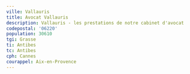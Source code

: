 ```yaml
---
ville: Vallauris
title: Avocat Vallauris
description: Vallauris - les prestations de notre cabinet d'avocat
codepostal: '06220'
population: 30610
tgi: Grasse
ti: Antibes
tc: Antibes
cph: Cannes
courappel: Aix-en-Provence
---
```


